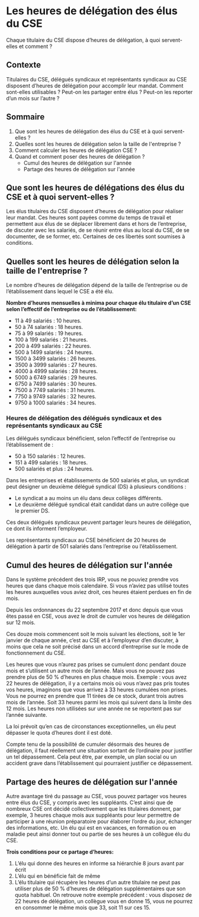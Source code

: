 # Les heures de délégation des élus du CSE

Chaque titulaire du CSE dispose d’heures de délégation, à quoi servent-elles et comment ?

## Contexte

Titulaires du CSE, délégués syndicaux et représentants syndicaux au CSE disposent d’heures de délégation pour accomplir leur mandat. Comment sont-elles utilisables ? Peut-on les partager entre élus ? Peut-on les reporter d’un mois sur l’autre ? 

## Sommaire

1. Que sont les heures de délégation des élus du CSE et à quoi servent-elles ?
2. Quelles sont les heures de délégation selon la taille de l'entreprise ?
3. Comment calculer les heures de délégation CSE ?
4. Quand et comment poser des heures de délégation ?
    - Cumul des heures de délégation sur l'année
    - Partage des heures de délégation sur l'année

## Que sont les heures de délégations des élus du CSE et à quoi servent-elles ?

Les élus titulaires du CSE disposent d’heures de délégation pour réaliser leur mandat. Ces heures sont payées comme du temps de travail et permettent aux élus de se déplacer librement dans et hors de l’entreprise, de discuter avec les salariés, de se réunir entre élus au local du CSE, de se documenter, de se former, etc.
Certaines de ces libertés sont soumises à conditions.

## Quelles sont les heures de délégation selon la taille de l'entreprise ?

Le nombre d’heures de délégation dépend de la taille de l’entreprise ou de l’établissement dans lequel le CSE a été élu.

**Nombre d’heures mensuelles à minima pour chaque élu titulaire d’un CSE selon l’effectif de l’entreprise ou de l’établissement:**

- 11 à 49 salariés : 10 heures.
- 50 à 74 salariés : 18 heures.
- 75 à 99 salariés : 19 heures.
- 100 à 199 salariés : 21 heures.
- 200 à 499 salariés : 22 heures.
- 500 à 1499 salariés : 24 heures.
- 1500 à 3499 salariés : 26 heures.
- 3500 à 3999 salariés : 27 heures.
- 4000 à 4999 salariés : 28 heures.
- 5000 à 6749 salariés : 29 heures.
- 6750 à 7499 salariés : 30 heures.
- 7500 à 7749 salariés : 31 heures.
- 7750 à 9749 salariés : 32 heures.
- 9750 à 1000 salariés : 34 heures.

### Heures de délégation des délégués syndicaux et des représentants syndicaux au CSE

Les délégués syndicaux bénéficient, selon l’effectif de l’entreprise ou l’établissement de :

- 50 à 150 salariés : 12 heures.
- 151 à 499 salariés : 18 heures.
- 500 salariés et plus : 24 heures.

Dans les entreprises et établissements de 500 salariés et plus, un syndicat peut désigner un deuxième délégué syndical (DS) à plusieurs conditions :

- Le syndicat a au moins un élu dans deux collèges différents.
- Le deuxième délégué syndical était candidat dans un autre collège que le premier DS.

Ces deux délégués syndicaux peuvent partager leurs heures de délégation, ce dont ils informent l’employeur.

Les représentants syndicaux au CSE bénéficient de 20 heures de délégation à partir de 501 salariés dans l’entreprise ou l’établissement.

## Cumul des heures de délégation sur l'année

Dans le système précédent des trois IRP, vous ne pouviez prendre vos heures que dans chaque mois calendaire. Si vous n’aviez pas utilisé toutes les heures auxquelles vous aviez droit, ces heures étaient perdues en fin de mois.

Depuis les ordonnances du 22 septembre 2017 et donc depuis que vous êtes passé en CSE, vous avez le droit de cumuler vos heures de délégation sur 12 mois.

Ces douze mois commencent soit le mois suivant les élections, soit le 1er janvier de chaque année, c’est au CSE et à l’employeur d’en discuter, à moins que cela ne soit précisé dans un accord d’entreprise sur le mode de fonctionnement du CSE.

Les heures que vous n’aurez pas prises se cumulent donc pendant douze mois et s’utilisent un autre mois de l’année. Mais vous ne pouvez pas prendre plus de 50 % d’heures en plus chaque mois. Exemple : vous avez 22 heures de délégation, il y a certains mois où vous n’avez pas pris toutes vos heures, imaginons que vous arrivez à 33 heures cumulées non prises. Vous ne pourrez en prendre que 11 tirées de ce stock, durant trois autres mois de l’année. Soit 33 heures parmi les mois qui suivent dans la limite des 12 mois. Les heures non utilisées sur une année ne se reportent pas sur l’année suivante.

La loi prévoit qu’en cas de circonstances exceptionnelles, un élu peut dépasser le quota d’heures dont il est doté.

Compte tenu de la possibilité de cumuler désormais des heures de délégation, il faut réellement une situation sortant de l’ordinaire pour justifier un tel dépassement. Cela peut être, par exemple, un plan social ou un accident grave dans l’établissement qui pourraient justifier ce dépassement.

## Partage des heures de délégation sur l'année

Autre avantage tiré du passage au CSE, vous pouvez partager vos heures entre élus du CSE, y compris avec les suppléants.
C’est ainsi que de nombreux CSE ont décidé collectivement que les titulaires donnent, par exemple, 3 heures chaque mois aux suppléants pour leur permettre de participer à une réunion préparatoire pour élaborer l’ordre du jour, échanger des informations, etc.
Un élu qui est en vacances, en formation ou en maladie peut ainsi donner tout ou partie de ses heures à un collègue élu du CSE.

**Trois conditions pour ce partage d’heures:**

1. L’élu qui donne des heures en informe sa hiérarchie 8 jours avant par écrit
2. L’élu qui en bénéficie fait de même
3. L’élu titulaire qui récupère les heures d’un autre titulaire ne peut pas utiliser plus de 50 % d’heures de délégation supplémentaires que son quota habituel. On retrouve notre exemple précédent : vous disposez de 22 heures de délégation, un collègue vous en donne 15, vous ne pourrez en consommer le même mois que 33, soit 11 sur ces 15.